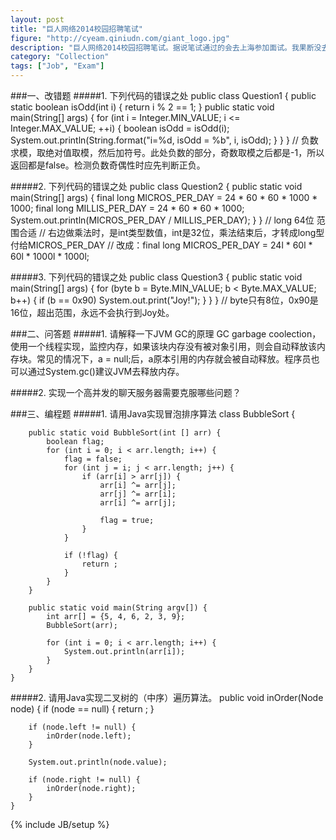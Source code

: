 ```yaml
---
layout: post
title: "巨人网络2014校园招聘笔试"
figure: "http://cyeam.qiniudn.com/giant_logo.jpg"
description: "巨人网络2014校园招聘笔试。据说笔试通过的会去上海参加面试。我果断没去成。"
category: "Collection"
tags: ["Job", "Exam"]
---
```


###一、改错题
#####1. 下列代码的错误之处
    public class Question1 {
        public static boolean isOdd(int i) {
            return i % 2 == 1;
        }
        public static void main(String[] args) {
            for (int i = Integer.MIN_VALUE; i <= Integer.MAX_VALUE; ++i) {
                boolean isOdd = isOdd(i);
                System.out.println(String.format("i=%d, isOdd = %b", i, isOdd);
            }
        }
    }
// 负数求模，取绝对值取模，然后加符号。此处负数的部分，奇数取模之后都是-1，所以返回都是false。检测负数奇偶性时应先判断正负。

#####2. 下列代码的错误之处
    public class Question2 {
        public static void main(String[] args) {
            final long MICROS_PER_DAY = 24 * 60 * 60 * 1000 * 1000;
            final long MILLIS_PER_DAY = 24 * 60 * 60 * 1000;
            System.out.println(MICROS_PER_DAY / MILLIS_PER_DAY);
        }
    }
// long 64位 范围合适
// 右边做乘法时，是int类型数值，int是32位，乘法结束后，才转成long型付给MICROS_PER_DAY
// 改成：final long MICROS_PER_DAY = 24l * 60l * 60l * 1000l * 1000l;

#####3. 下列代码的错误之处
    public class Question3 {
        public static void main(String[] args) {
            for (byte b = Byte.MIN_VALUE; b < Byte.MAX_VALUE; b++) {
                if (b == 0x90)
                    System.out.print("Joy!");
            }
        }
    }
// byte只有8位，0x90是16位，超出范围，永远不会执行到Joy处。

###二、问答题
#####1. 请解释一下JVM GC的原理
GC garbage coolection，使用一个线程实现，监控内存，如果该块内存没有被对象引用，则会自动释放该内存块。常见的情况下，a = null;后，a原本引用的内存就会被自动释放。程序员也可以通过System.gc()建议JVM去释放内存。

#####2. 实现一个高并发的聊天服务器需要克服哪些问题？

###三、编程题
#####1. 请用Java实现冒泡排序算法
    class BubbleSort {
        
        public static void BubbleSort(int [] arr) {
            boolean flag;
            for (int i = 0; i < arr.length; i++) {
                flag = false;
                for (int j = i; j < arr.length; j++) {
                    if (arr[i] > arr[j]) {
                        arr[i] ^= arr[j];
                        arr[j] ^= arr[i];
                        arr[i] ^= arr[j];
                        
                        flag = true;
                    }
                }
                
                if (!flag) {
                    return ;
                }
            }
        }
        
        public static void main(String argv[]) {
            int arr[] = {5, 4, 6, 2, 3, 9};
            BubbleSort(arr);
            
            for (int i = 0; i < arr.length; i++) {
                System.out.println(arr[i]);
            }
        }
    }

#####2. 请用Java实现二叉树的（中序）遍历算法。
    public void inOrder(Node node) {
        if (node == null) {
            return ;
        }
        
        if (node.left != null) {
            inOrder(node.left);
        }
        
        System.out.println(node.value);
        
        if (node.right != null) {
            inOrder(node.right);
        }
    }

{% include JB/setup %}